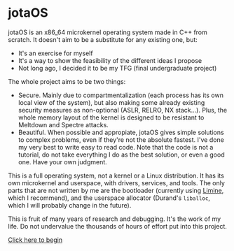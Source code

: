 # jotaOS
jotaOS is an x86_64 microkernel operating system made in C++ from scratch. It doesn't aim to be a substitute for any existing one, but:

- It's an exercise for myself
- It's a way to show the feasibility of the different ideas I propose
- Not long ago, I decided it to be my TFG (final undergraduate project)

The whole project aims to be two things:

- Secure. Mainly due to compartmentalization (each process has its own local view of the system), but also making some already existing security measures as non-optional (ASLR, RELRO, NX stack...). Plus, the whole memory layout of the kernel is designed to be resistant to Meltdown and Spectre attacks.
- Beautiful. When possible and appropiate, jotaOS gives simple solutions to complex problems, even if they're not the absolute fastest. I've done my very best to write easy to read code. Note that the code is not a tutorial, do not take everything I do as the best solution, or even a good one. Have your own judgment.

This is a full operating system, not a kernel or a Linux distribution. It has its own microkernel and userspace, with drivers, services, and tools. The only parts that are not written by me are the bootloader (currently using [Limine](https://github.com/limine-bootloader), which I recommend), and the userspace allocator (Durand's `liballoc`, which I will probably change in the future).

This is fruit of many years of research and debugging. It's the work of my life. Do not undervalue the thousands of hours of effort put into this project.

[Click here to begin](https://github.com/jotaOS/jotaOS)
